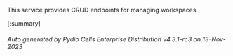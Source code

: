 






This service provides CRUD endpoints for managing workspaces.

[:summary]

###### Auto generated by Pydio Cells Enterprise Distribution v4.3.1-rc3 on 13-Nov-2023
